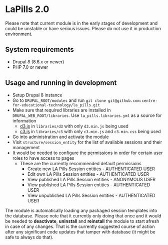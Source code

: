 # LaPills 2.0

Please note that current module is in the early stages of development and could be unstable or have serious issues.
Please do not use it in production environment.

## System requirements

* Drupal 8 (8.6.x or newer)
* PHP 7.0 or newer

## Usage and running in development

* Setup Drupal 8 instance
* Go to `DRUPAL_ROOT/modules` and run `git clone git@github.com:centre-for-educational-technology/la_pills.git`
* Make sure that required libraries are installed in `DRUPAL_WEB_ROOT/libraries`. Use `la_pills.libraries.yml` as a source for information
  - [d3.js](https://d3js.org/) in `libraries/d3` with only `d3.min.js` being used
  - [c3.js](https://c3js.org/) in `libraries/c3` with only `c3.min.js` and `c3.min.css` being used
* Go into administration and activate the module
* Visit `structure/session_entity` for the list of available sessions and their management
* It would be needed to configure the permissions in order for certain user roles to have access to pages
  - These are the currently recommended default permissions
    - Create new LA Pills Session entities - AUTHENTICATED USER
    - Edit own LA Pills Session entities - AUTHENTICATED USER
    - View published LA Pills Session entities - ANONYMOUS USER
    - View published LA Pills Session entities - AUTHENTICATED USER
    - View unpublished LA Pills Session entities - AUTHENTICATED USER

The module is automatically loading any packaged session templates into the database. Please note that it currently only doing that once and it would be needed to **deactivate**, **uninstall** and **reinstall** the module to start afresh in case of any changes.
That is the currently suggested course of action after any significant code updates that tamper with database (it might be safe to always do that).
